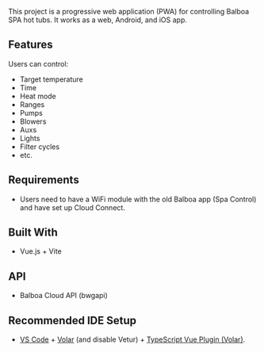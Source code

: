 This project is a progressive web application (PWA) for controlling Balboa SPA hot tubs. It works as a web, Android, and iOS app.

## Features

Users can control:

- Target temperature
- Time
- Heat mode
- Ranges
- Pumps
- Blowers
- Auxs
- Lights
- Filter cycles
- etc.

## Requirements

- Users need to have a WiFi module with the old Balboa app (Spa Control) and have set up Cloud Connect.

## Built With

- Vue.js + Vite

## API

- Balboa Cloud API (bwgapi)

## Recommended IDE Setup

- [VS Code](https://code.visualstudio.com/) + [Volar](https://marketplace.visualstudio.com/items?itemName=Vue.volar) (and disable Vetur) + [TypeScript Vue Plugin (Volar)](https://marketplace.visualstudio.com/items?itemName=Vue.vscode-typescript-vue-plugin).

